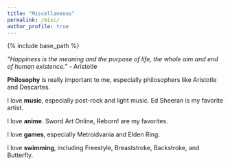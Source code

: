 ```yaml
---
title: "Miscellaneous"
permalink: /misc/
author_profile: true
---
```


{% include base_path %}

<i>“Happiness is the meaning and the purpose of life, the whole aim and end of human existence.”</i> - Aristotle

<b>Philosophy</b> is really important to me, especially philosophers like Aristotle and Descartes.

I love <b>music</b>, especially post-rock and light music. Ed Sheeran is my favorite artist.

I love <b>anime</b>. Sword Art Online, Reborn! are my favorites.

I love <b>games</b>, especially Metroidvania and Elden Ring.

I love <b>swimming</b>, including Freestyle, Breaststroke, Backstroke, and Butterfly.
